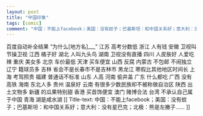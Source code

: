 ```yaml
---
layout: post
title: "中国印象"
tags: [comic]
comment: "中国：不能上facebook；美国：没有蚊子；巴基斯坦：和中国关系好；意大利：没有星巴克；北极：熊是左撇子……"
---
```

百度自动补全结果
“为什么[地方名]___”
江苏 高考分数低
浙江 人有钱
安徽 卫视叫节操卫视
江西 橘子好
湖北 人叫九头鸟
湖南 卫视没有直播
四川 人皮肤好 人爱吃辣
重庆 美女多
北京 车价最低
天津 买车便宜
山西 反腐
内蒙古 不包邮 不闹独立
辽宁 籍球员多
吉林 省会不是长春市不是吉林市
黑龙江 寒假比其他地区时间长
上海 考驾照贵
福建 普通话不标准
山东 人高
河南 偷井盖
广东 什么都吃
广西 没有高铁
海南 东北人多
贵州 温泉好
云南 有很多少数民族却不被称做自治区
陕西 出土文物多
新疆 的瓜果特别甜
香港 买首饰便宜
澳门 赌博合法
台湾 不承认自己属于中国
青海 湖是咸水湖
[[ Title-text: 中国：不能上facebook；美国：没有蚊子；巴基斯坦：和中国关系好；意大利：没有星巴克；北极：熊是左撇子…… ]]